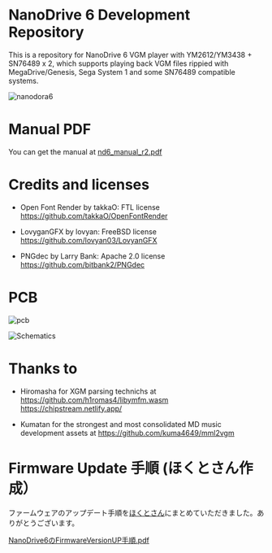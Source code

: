 # NanoDrive 6 Development Repository

This is a repository for NanoDrive 6 VGM player with YM2612/YM3438 + SN76489 x 2, which supports playing back VGM files rippied with MegaDrive/Genesis, Sega System 1 and some SN76489 compatible systems.

![nanodora6](https://github.com/user-attachments/assets/a15e7b2c-7026-4bf4-94d2-e90b153d7c28)

# Manual PDF

You can get the manual at [nd6_manual_r2.pdf](https://github.com/user-attachments/files/17613253/nd6_manual_r2.pdf)

# Credits and licenses

- Open Font Render by takkaO: FTL license
https://github.com/takkaO/OpenFontRender

- LovyganGFX by lovyan: FreeBSD license
https://github.com/lovyan03/LovyanGFX

- PNGdec by Larry Bank: Apache 2.0 license
https://github.com/bitbank2/PNGdec

# PCB

![pcb](https://github.com/user-attachments/assets/ec0ef72e-edaa-413a-92b3-2d8dc88f904d)

![Schematics](https://github.com/user-attachments/assets/1caab077-61fb-4a6f-99a3-fba038a5c54c)


# Thanks to

- Hiromasha for XGM parsing technichs at
https://github.com/h1romas4/libymfm.wasm
https://chipstream.netlify.app/

- Kumatan for the strongest and most consolidated MD music development assets at 
https://github.com/kuma4649/mml2vgm

# Firmware Update 手順 (ほくとさん作成）

ファームウェアのアップデート手順を[ほくとさん](https://x.com/NightBird_hoku)にまとめていただきました。ありがとうございます。

[NanoDrive6のFirmwareVersionUP手順.pdf](https://github.com/user-attachments/files/17610335/NanoDrive6.FirmwareVersionUP.pdf)
